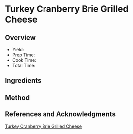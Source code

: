 # Turkey Cranberry Brie Grilled Cheese

## Overview

- Yield:
- Prep Time:
- Cook Time:
- Total Time:

## Ingredients


## Method



## References and Acknowledgments

[Turkey Cranberry Brie Grilled Cheese](http://www.willcookforsmiles.com/2014/11/turkey-cranberry-brie-grilled-cheese.html)
